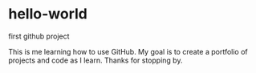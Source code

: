 # hello-world
first github project

This is me learning how to use GitHub.
My goal is to create a portfolio of projects and code as I learn.
Thanks for stopping by.
